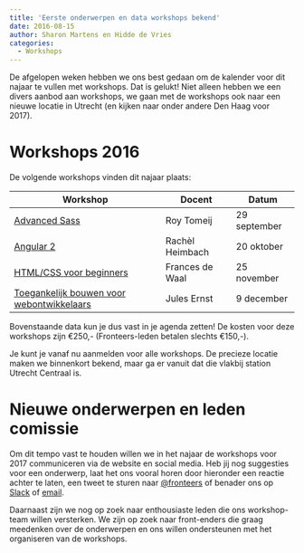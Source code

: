 ```yaml
---
title: 'Eerste onderwerpen en data workshops bekend'
date: 2016-08-15
author: Sharon Martens en Hidde de Vries
categories:
  - Workshops
---
```


De afgelopen weken hebben we ons best gedaan om de kalender voor dit najaar te vullen met workshops. Dat is gelukt! Niet alleen hebben we een divers aanbod aan workshops, we gaan met de workshops ook naar een nieuwe locatie in Utrecht (en kijken naar onder andere Den Haag voor 2017).

# Workshops 2016

De volgende workshops vinden dit najaar plaats:

| Workshop                                                                                                  | Docent          | Datum        |
| --------------------------------------------------------------------------------------------------------- | --------------- | ------------ |
| [Advanced Sass](/workshops/advanced-sass-roy-tomeij/)                                                     | Roy Tomeij      | 29 september |
| [Angular 2](/workshops/angular-2-rachel-heimbach)                                                         | Rachèl Heimbach | 20 oktober   |
| [HTML/CSS voor beginners](/workshops/html-css-frances-de-waal)                                            | Frances de Waal | 25 november  |
| [Toegankelijk bouwen voor webontwikkelaars](/workshops/toegankelijk-bouwen-voor-front-enders-jules-ernst) | Jules Ernst     | 9 december   |

Bovenstaande data kun je dus vast in je agenda zetten! De kosten voor deze workshops zijn €250,- (Fronteers-leden betalen slechts €150,-).

Je kunt je vanaf nu aanmelden voor alle workshops. De precieze locatie maken we binnenkort bekend, maar ga er vanuit dat die vlakbij station Utrecht Centraal is.

# Nieuwe onderwerpen en leden comissie

Om dit tempo vast te houden willen we in het najaar de workshops voor 2017 communiceren via de website en social media. Heb jij nog suggesties voor een onderwerp, laat het ons vooral horen door hieronder een reactie achter te laten, een tweet te sturen naar [@fronteers](https://twitter.com/fronteers) of benader ons op [Slack](https://fronteers.nl/blog/2016/02/fronteers-op-slack) of [email](workshops@fronteers.nl).

Daarnaast zijn we nog op zoek naar enthousiaste leden die ons workshop-team willen versterken. We zijn op zoek naar front-enders die graag meedenken over de onderwerpen en ons willen ondersteunen met het organiseren van de workshops.
